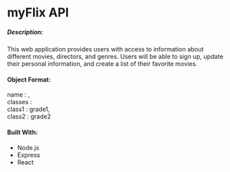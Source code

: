 # myFlix API

##### Description:
This web application provides users with access to information about 
different movies, directors, and genres. Users will be able to sign up, 
update their personal information, and create a list of their favorite movies.

#### Object Format:
name : , <br>
classes : <br>
    class1 : grade1, <br>
    class2 : grade2

#### Built With:
- Node.js
- Express
- React 
